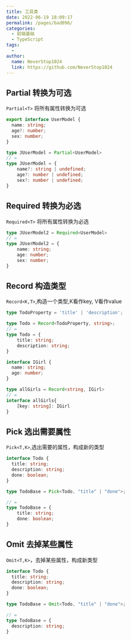 ```yaml
---
title: 工具类
date: 2022-06-19 18:09:17
permalink: /pages/bad096/
categories:
  - 前端基础
  - TypeScript
tags:
  - 
author: 
  name: NeverStop1024
  link: https://github.com/NeverStop1024
---
```

## Partial 转换为可选
```Partial<T>``` 将所有属性转换为可选
```typescript
export interface UserModel {
  name: string;
  age?: number;
  sex: number;
}

type JUserModel = Partial<UserModel>
// =
type JUserModel = {
    name?: string | undefined;
    age?: number | undefined;
    sex?: number | undefined;
}
```
## Required 转换为必选
```Required<T>``` 将所有属性转换为必选
```typescript
type JUserModel2 = Required<UserModel>
// =
type JUserModel2 = {
    name: string;
    age: number;
    sex: number;
}
```

## Record 构造类型
```Record<K,T>```,构造一个类型,K看作key, V看作value
```typescript
type TodoProperty = 'title' | 'description';

type Todo = Record<TodoProperty, string>;
// =
type Todo = {
    title: string;
    description: string;
}

interface IGirl {
  name: string;
  age: number;
}

type allGirls = Record<string, IGirl>
// =
interface allGirls{
    [key: string]: IGirl
}
```

## Pick 选出需要属性
```Pick<T,K>```,选出需要的属性，构成新的类型
```typescript
interface Todo {
  title: string;
  description: string;
  done: boolean;
}

type TodoBase = Pick<Todo, "title" | "done">;

// =
type TodoBase = {
    title: string;
    done: boolean;
}
```

## Omit 去掉某些属性
```Omit<T,K>```，去掉某些属性，构成新类型
```typescript
interface Todo {
  title: string;
  description: string;
  done: boolean;
}

type TodoBase = Omit<Todo, "title" | "done">;

// =
type TodoBase = {
  description: string;
}
```